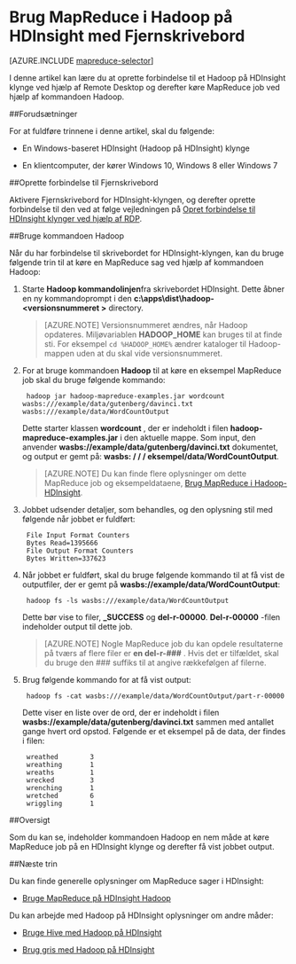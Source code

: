 <properties
   pageTitle="MapReduce og Fjernskrivebord med Hadoop i HDInsight | Microsoft Azure"
   description="Lær at bruge Fjernskrivebord til at oprette forbindelse til Hadoop på HDInsight og køre MapReduce job."
   services="hdinsight"
   documentationCenter=""
   authors="Blackmist"
   manager="jhubbard"
   editor="cgronlun"
    tags="azure-portal"/>

<tags
   ms.service="hdinsight"
   ms.devlang="na"
   ms.topic="article"
   ms.tgt_pltfrm="na"
   ms.workload="big-data"
   ms.date="09/27/2016"
   ms.author="larryfr"/>

# <a name="use-mapreduce-in-hadoop-on-hdinsight-with-remote-desktop"></a>Brug MapReduce i Hadoop på HDInsight med Fjernskrivebord

[AZURE.INCLUDE [mapreduce-selector](../../includes/hdinsight-selector-use-mapreduce.md)]

I denne artikel kan lære du at oprette forbindelse til et Hadoop på HDInsight klynge ved hjælp af Remote Desktop og derefter køre MapReduce job ved hjælp af kommandoen Hadoop.

##<a id="prereq"></a>Forudsætninger

For at fuldføre trinnene i denne artikel, skal du følgende:

* En Windows-baseret HDInsight (Hadoop på HDInsight) klynge

* En klientcomputer, der kører Windows 10, Windows 8 eller Windows 7

##<a id="connect"></a>Oprette forbindelse til Fjernskrivebord

Aktivere Fjernskrivebord for HDInsight-klyngen, og derefter oprette forbindelse til den ved at følge vejledningen på [Opret forbindelse til HDInsight klynger ved hjælp af RDP](hdinsight-administer-use-management-portal.md#rdp).

##<a id="hadoop"></a>Bruge kommandoen Hadoop

Når du har forbindelse til skrivebordet for HDInsight-klyngen, kan du bruge følgende trin til at køre en MapReduce sag ved hjælp af kommandoen Hadoop:

1. Starte **Hadoop kommandolinjen**fra skrivebordet HDInsight. Dette åbner en ny kommandoprompt i den **c:\apps\dist\hadoop-&lt;versionsnummeret >** directory.

    > [AZURE.NOTE] Versionsnummeret ændres, når Hadoop opdateres. Miljøvariablen **HADOOP_HOME** kan bruges til at finde sti. For eksempel `cd %HADOOP_HOME%` ændrer kataloger til Hadoop-mappen uden at du skal vide versionsnummeret.

2. For at bruge kommandoen **Hadoop** til at køre en eksempel MapReduce job skal du bruge følgende kommando:

        hadoop jar hadoop-mapreduce-examples.jar wordcount wasbs:///example/data/gutenberg/davinci.txt wasbs:///example/data/WordCountOutput

    Dette starter klassen **wordcount** , der er indeholdt i filen **hadoop-mapreduce-examples.jar** i den aktuelle mappe. Som input, den anvender **wasbs://example/data/gutenberg/davinci.txt** dokumentet, og output er gemt på: **wasbs: / / / eksempel/data/WordCountOutput**.

    > [AZURE.NOTE] Du kan finde flere oplysninger om dette MapReduce job og eksempeldataene, <a href="hdinsight-use-mapreduce.md">Brug MapReduce i Hadoop-HDInsight</a>.

2. Jobbet udsender detaljer, som behandles, og den oplysning stil med følgende når jobbet er fuldført:

        File Input Format Counters
        Bytes Read=1395666
        File Output Format Counters
        Bytes Written=337623

3. Når jobbet er fuldført, skal du bruge følgende kommando til at få vist de outputfiler, der er gemt på **wasbs://example/data/WordCountOutput**:

        hadoop fs -ls wasbs:///example/data/WordCountOutput

    Dette bør vise to filer, **_SUCCESS** og **del-r-00000**. **Del-r-00000** -filen indeholder output til dette job.

    > [AZURE.NOTE] Nogle MapReduce job du kan opdele resultaterne på tværs af flere filer er **en del-r-###** . Hvis det er tilfældet, skal du bruge den ### suffiks til at angive rækkefølgen af filerne.

4. Brug følgende kommando for at få vist output:

        hadoop fs -cat wasbs:///example/data/WordCountOutput/part-r-00000

    Dette viser en liste over de ord, der er indeholdt i filen **wasbs://example/data/gutenberg/davinci.txt** sammen med antallet gange hvert ord opstod. Følgende er et eksempel på de data, der findes i filen:

        wreathed        3
        wreathing       1
        wreaths         1
        wrecked         3
        wrenching       1
        wretched        6
        wriggling       1

##<a id="summary"></a>Oversigt

Som du kan se, indeholder kommandoen Hadoop en nem måde at køre MapReduce job på en HDInsight klynge og derefter få vist jobbet output.

##<a id="nextsteps"></a>Næste trin

Du kan finde generelle oplysninger om MapReduce sager i HDInsight:

* [Bruge MapReduce på HDInsight Hadoop](hdinsight-use-mapreduce.md)

Du kan arbejde med Hadoop på HDInsight oplysninger om andre måder:

* [Bruge Hive med Hadoop på HDInsight](hdinsight-use-hive.md)

* [Brug gris med Hadoop på HDInsight](hdinsight-use-pig.md)
